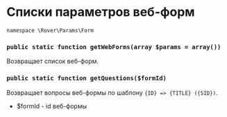 # Списки параметров веб-форм 
`namespace \Rover\Params\Form`

### `public static function getWebForms(array $params = array())`
Возвращает список веб-форм.
### `public static function getQuestions($formId)`
Возвращает вопросы веб-формы по шаблону `{ID} => {TITLE} ({SID})`.
* $formId - id веб-формы
